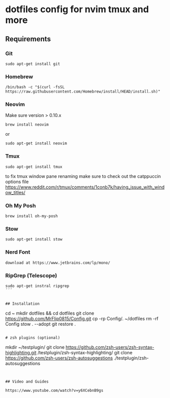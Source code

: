# dotfiles config for nvim tmux and more

## Requirements

### Git

```
sudo apt-get install git
```

### Homebrew

```
/bin/bash -c "$(curl -fsSL https://raw.githubusercontent.com/Homebrew/install/HEAD/install.sh)"
```

### Neovim

Make sure version > 0.10.x
```
brew install neovim
```

or

```
sudo apt-get install neovim
```

### Tmux

```
sudo apt-get install tmux
```

to fix tmux window pane renaming make sure to check out the catppuccin options file 
https://www.reddit.com/r/tmux/comments/1conb7k/having_issue_with_window_titles/

### Oh My Posh

```
brew install oh-my-posh
```

### Stow

```
sudo apt-get install stow
```

### Nerd Font

```
download at https://www.jetbrains.com/lp/mono/
``` 

### RipGrep (Telescope)
```
sudo apt-get instral ripgrep
´´´


## Installation

```
cd ~
mkdir dotfiles && cd dotfiles
git clone https://github.com/MrFlip0815/Config.git
cp -rp Config/. ~/dotfiles
rm -rf Config
stow . --adopt
git restore .
```

# zsh plugins (optional)

```
mkdir ~/testplugin/
git clone https://github.com/zsh-users/zsh-syntax-highlighting.git /testplugin/zsh-syntax-highlighting/
git clone https://github.com/zsh-users/zsh-autosuggestions ./testplugin/zsh-autosuggestions
```


## Video and Guides

https://www.youtube.com/watch?v=y6XCebnB9gs
